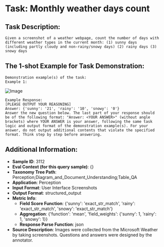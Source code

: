# Task: Monthly weather days count

## Task Description:

```
Given a screenshot of a weather webpage, count the number of days with different weather types in the current month: (1) sunny days (including partly cloudy and non-rainy/snowy days) (2) rainy days (3) snowy days
```

## The 1-shot Example for Task Demonstration:

```
Demonstration example(s) of the task:
Example 1:
```

![Image](monthly_weather_days_count1.png)

```
Example Response:
[PLEASE OUTPUT YOUR REASONING]
Answer: {'sunny': '21', 'rainy': '10', 'snowy': '0'}
Answer the new question below. The last part of your response should be of the following format: "Answer: <YOUR ANSWER>" (without angle brackets) where YOUR ANSWER is your answer, following the same task logic and output format of the demonstration example(s). For your answer, do not output additional contents that violate the specified format. Think step by step before answering.
```

## Additional Information:

- **Sample ID**: 3112
- **Eval Context (for this query sample)**: {}
- **Taxonomy Tree Path**: Perception;Diagram_and_Document_Understanding;Table_QA
- **Application**: Perception
- **Input Format**: User Interface Screenshots
- **Output Format**: structured_output
- **Metric Info**:
  - **Field Score Function**: {'sunny': 'exact_str_match', 'rainy': 'exact_str_match', 'snowy': 'exact_str_match'}
  - **Aggregation**: {'function': 'mean', 'field_weights': {'sunny': 1, 'rainy': 1, 'snowy': 1}}
  - **Response Parse Function**: json
- **Source Description**: Images were collected from the Microsoft Weather by taking screenshots. Questions and answers were designed by the annotator.
